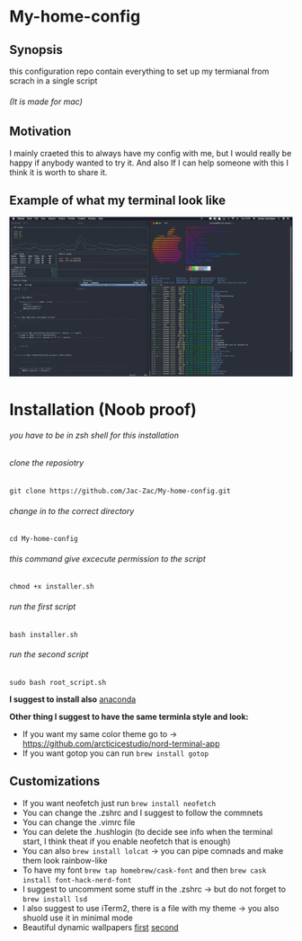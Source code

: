 # My-home-config

## Synopsis
this configuration repo contain everything to set up my termianal from scrach in a single script
###### (It is made for mac)

## Motivation
I mainly craeted this to always have my config with me, but I would really be happy if anybody wanted to try it. And also If I can help someone with this I think it is worth to share it. 

## Example of what my terminal look like

![showcase](https://github.com/Jac-Zac/My-home-config/blob/master/my_terminal.png)

# Installation (Noob proof)

###### you have to be in zsh shell for this installation

###### clone the reposiotry
```
git clone https://github.com/Jac-Zac/My-home-config.git
```
###### change in to the correct directory
```
cd My-home-config
```
###### this command give excecute permission to the script
```
chmod +x installer.sh 
```
###### run the first script
```
bash installer.sh 
```
###### run the second script
```
sudo bash root_script.sh
```

**I suggest to install also** [anaconda](https://docs.anaconda.com/anaconda/install/mac-os/)

**Other thing I suggest to have the same terminla style and look:**

- If you want my same color theme go to -> https://github.com/arcticicestudio/nord-terminal-app
- If you want gotop you can run ```brew install gotop ```

## Customizations

- If you want neofetch just run ```brew install neofetch ```
- You can change the .zshrc and I suggest to follow the commnets
- You can change the .vimrc file
- You can delete the .hushlogin (to decide see info when the terminal start, I think theat if you enable neofetch that is enough)
- You can also ```brew install lolcat``` -> you can pipe comnads and make them look rainbow-like
- To have my font ```brew tap homebrew/cask-font``` and then ```brew cask install font-hack-nerd-font```
- I suggest to uncomment some stuff in the .zshrc -> but do not forget to ```brew install lsd```
- I also suggest to use iTerm2, there is a file with my theme -> you also shuold use it in minimal mode 
- Beautiful dynamic wallpapers [first](https://dynamicwallpaper.club/wallpaper/6df38eo4nym) [second](https://dynamicwallpaper.club/wallpaper/jculsb683ok)
